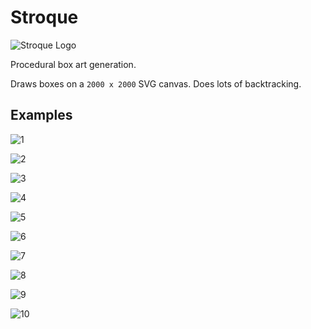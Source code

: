 # Stroque

![Stroque Logo](stroque.png)

Procedural box art generation.

Draws boxes on a `2000 x 2000` SVG canvas. Does lots of backtracking.

## Examples

![1](tests/svg/test1.svg)

![2](tests/svg/test2.svg)

![3](tests/svg/test3.svg)

![4](tests/svg/test4.svg)

![5](tests/svg/test5.svg)

![6](tests/svg/test6.svg)

![7](tests/svg/test7.svg)

![8](tests/svg/test8.svg)

![9](tests/svg/test9.svg)

![10](tests/svg/test10.svg)
